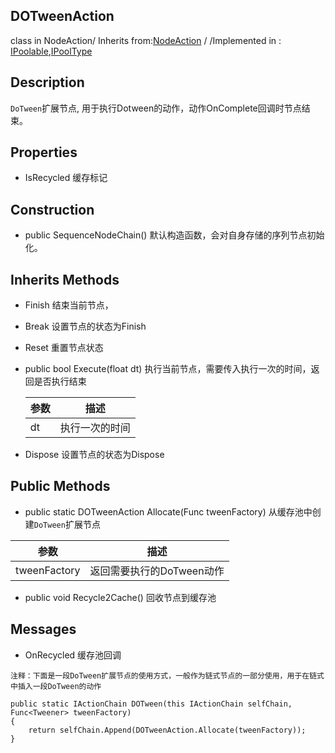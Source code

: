 ## DOTweenAction
class in NodeAction/ Inherits from:[NodeAction](ActionKitAPI/Action/NodeAction.md)  / /Implemented in : [IPoolable](https://github.com/827922094/Action-Kit-API/blob/master/www.baidu.com),[IPoolType]()

## Description
```DoTween```扩展节点, 用于执行Dotween的动作，动作OnComplete回调时节点结束。

## Properties

- IsRecycled                      缓存标记

## Construction

* public SequenceNodeChain()	默认构造函数，会对自身存储的序列节点初始化。

## Inherits Methods

* Finish			      结束当前节点，

* Break                              设置节点的状态为Finish

* Reset                              重置节点状态

* public bool Execute(float dt)     执行当前节点，需要传入执行一次的时间，返回是否执行结束


  | 参数 | 描述           |
  | ---- | -------------- |
  | dt   | 执行一次的时间 |

* Dispose                          设置节点的状态为Dispose

## Public Methods

*  public static DOTweenAction Allocate(Func<Tweener> tweenFactory) 从缓存池中创建```DoTween```扩展节点


| 参数         | 描述                      |
| ------------ | ------------------------- |
| tweenFactory | 返回需要执行的DoTween动作 |

* public void Recycle2Cache()  回收节点到缓存池

## Messages

- OnRecycled                    缓存池回调


```注释：下面是一段DoTween扩展节点的使用方式，一般作为链式节点的一部分使用，用于在链式中插入一段DoTween的动作```

```
public static IActionChain DOTween(this IActionChain selfChain, Func<Tweener> tweenFactory)
{
	return selfChain.Append(DOTweenAction.Allocate(tweenFactory));
}
```

